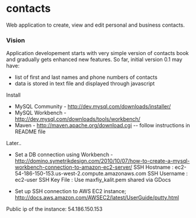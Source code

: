 contacts
========

Web application to create, view and edit personal and business contacts.

### Vision
Application developement starts with very simple version of contacts book and gradually gets enhanced new features.
So far, initial version 0.1 may have:
* list of first and last names and phone numbers of contacts
* data is stored in text file and displayed through javascript

Install 
* MySQL Community - http://dev.mysql.com/downloads/installer/
* MySQL Workbench - http://dev.mysql.com/downloads/tools/workbench/
* Maven - http://maven.apache.org/download.cgi -- follow instructions in README file


Later..
* Set a DB connection using Workbench - http://domino.symetrikdesign.com/2010/10/07/how-to-create-a-mysql-workbench-connection-to-amazon-ec2-server/
SSH Hostname : ec2-54-186-150-153.us-west-2.compute.amazonaws.com
SSH Username : ec2-user
SSH Key File : Use maxfiy_kalit.pem shared via GDocs

* Set up SSH connection to AWS EC2 instance;
http://docs.aws.amazon.com/AWSEC2/latest/UserGuide/putty.html

Public ip of the instance: 54.186.150.153

